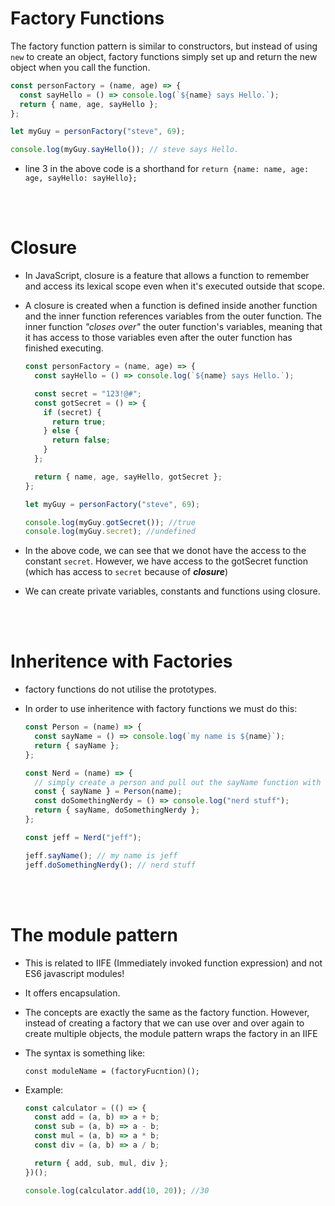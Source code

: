 # Factory Functions

The factory function pattern is similar to constructors, but instead of using `new` to create an object, factory functions simply set up and return the new object when you call the function.

```js
const personFactory = (name, age) => {
  const sayHello = () => console.log(`${name} says Hello.`);
  return { name, age, sayHello };
};

let myGuy = personFactory("steve", 69);

console.log(myGuy.sayHello()); // steve says Hello.
```

- line 3 in the above code is a shorthand for `return {name: name, age: age, sayHello: sayHello};`

<br>
<br>

# Closure

- In JavaScript, closure is a feature that allows a function to remember and access its lexical scope even when it's executed outside that scope.

* A closure is created when a function is defined inside another function and the inner function references variables from the outer function. The inner function _"closes over"_ the outer function's variables, meaning that it has access to those variables even after the outer function has finished executing.

  ```js
  const personFactory = (name, age) => {
    const sayHello = () => console.log(`${name} says Hello.`);

    const secret = "123!@#";
    const gotSecret = () => {
      if (secret) {
        return true;
      } else {
        return false;
      }
    };

    return { name, age, sayHello, gotSecret };
  };

  let myGuy = personFactory("steve", 69);

  console.log(myGuy.gotSecret()); //true
  console.log(myGuy.secret); //undefined
  ```

* In the above code, we can see that we donot have the access to the constant `secret`. However, we have access to the gotSecret function (which has access to `secret` because of **_closure_**)
* We can create private variables, constants and functions using closure.

<br>
<br>

# Inheritence with Factories

- factory functions do not utilise the prototypes.
- In order to use inheritence with factory functions we must do this:

  ```js
  const Person = (name) => {
    const sayName = () => console.log(`my name is ${name}`);
    return { sayName };
  };

  const Nerd = (name) => {
    // simply create a person and pull out the sayName function with destructuring assignment syntax!
    const { sayName } = Person(name);
    const doSomethingNerdy = () => console.log("nerd stuff");
    return { sayName, doSomethingNerdy };
  };

  const jeff = Nerd("jeff");

  jeff.sayName(); // my name is jeff
  jeff.doSomethingNerdy(); // nerd stuff
  ```

<br>
<br>

# The module pattern

- This is related to IIFE (Immediately invoked function expression) and not ES6 javascript modules!

- It offers encapsulation.

- The concepts are exactly the same as the factory function. However, instead of creating a factory that we can use over and over again to create multiple objects, the module pattern wraps the factory in an IIFE

* The syntax is something like:

  ```
  const moduleName = (factoryFucntion)();
  ```

* Example:

  ```js
  const calculator = (() => {
    const add = (a, b) => a + b;
    const sub = (a, b) => a - b;
    const mul = (a, b) => a * b;
    const div = (a, b) => a / b;

    return { add, sub, mul, div };
  })();

  console.log(calculator.add(10, 20)); //30
  ```
